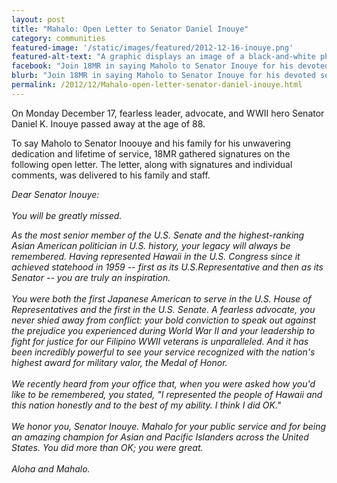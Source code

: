 ```yaml
---
layout: post
title: "Mahalo: Open Letter to Senator Daniel Inouye"
category: communities
featured-image: '/static/images/featured/2012-12-16-inouye.png'
featured-alt-text: "A graphic displays an image of a black-and-white photo of Inouye in military uniform, and an image of an older Inouye before the U.S. Congress. Text reads: September 7, 1924-December 17, 2012."
facebook: "Join 18MR in saying Maholo to Senator Inouye for his devoted service."
blurb: "Join 18MR in saying Maholo to Senator Inouye for his devoted service."
permalink: /2012/12/Mahalo-open-letter-senator-daniel-inouye.html
---
```


On Monday December 17, fearless leader, advocate, and WWII hero Senator Daniel K. Inouye passed away at the age of 88. 

To say Maholo to Senator Inoouye and his family for his unwavering dedication and lifetime of service, 18MR gathered signatures on the following open letter. The letter, along with signatures and individual comments, was delivered to his family and staff.

<p><em>Dear Senator Inouye:
<br>
<br>
You will be greatly missed.

As the most senior member of the U.S. Senate and the highest-ranking Asian American politician in U.S. history, your legacy will always be remembered. Having represented Hawaii in the U.S. Congress since it achieved statehood in 1959 -- first as its U.S.Representative and then as its Senator -- you are truly an inspiration.
<br>
<br>
You were both the first Japanese American to serve in the U.S. House of Representatives and the first in the U.S. Senate. A fearless advocate, you never shied away from conflict: your bold conviction to speak out against the prejudice you experienced during World War II and your leadership to fight for justice for our Filipino WWII veterans is unparalleled. And it has been incredibly powerful to see your service recognized with the nation's highest award for military valor, the Medal of Honor.
<br>
<br>
We recently heard from your office that, when you were asked how you'd like to be remembered, you stated, "I represented the people of Hawaii and this nation honestly and to the best of my ability. I think I did OK." 
<br>
<br>
We honor you, Senator Inouye. Mahalo for your public service and for being an amazing champion for Asian and Pacific Islanders across the United States. You did more than OK; you were great.
<br>
<br>
Aloha and Mahalo.</em></p>